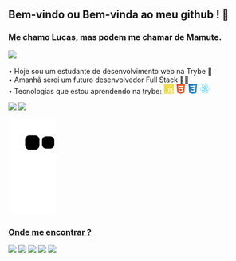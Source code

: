 ## Bem-vindo ou Bem-vinda ao meu github ! 👋
### Me chamo Lucas, mas podem me chamar de Mamute.<br>
<img width="20%" src="https://mamutedev.files.wordpress.com/2022/08/logo.png"/><p>
<div style="display: inline_block">
<p>• Hoje sou um estudante de desenvolvimento web na Trybe 🚀<br>
• Amanhã serei um futuro desenvolvedor Full Stack  🧑‍💻<br>
• Tecnologias que estou aprendendo na trybe:  
  <img align="end" alt="Js" height="20" width="20" src="https://raw.githubusercontent.com/devicons/devicon/master/icons/javascript/javascript-plain.svg">
  <img align="end" alt="HTML" height="20" width="20" src="https://raw.githubusercontent.com/devicons/devicon/master/icons/html5/html5-original.svg">
  <img align="end" alt="CSS" height="20" width="20" src="https://raw.githubusercontent.com/devicons/devicon/master/icons/css3/css3-original.svg">
  <img align="end" alt="React" height="20" width="20" src="https://raw.githubusercontent.com/devicons/devicon/master/icons/react/react-original.svg">
</div></p>

<div>
  <a href="https://github.com/MamuteDev">
  <img width="50%"  src="https://github-readme-stats.vercel.app/api?username=MamuteDev&show_icons=true&theme=github_dark&include_all_commits=true&count_private=true"/>
   <img  width ="45%" src="https://github-readme-stats.vercel.app/api/top-langs/?username=MamuteDev&&langs_count=7&theme=github_dark"/>
</div>

 
  ![Snake animation](https://github.com/MamuteDev/MamuteDev/blob/output/github-contribution-grid-snake.svg)
  
### Onde me encontrar ?
 
<div>
  <a href="https://www.linkedin.com/in/lucaslirasc" target="_blank"><img src="https://img.shields.io/badge/-LinkedIn-%230077B5?style=for-the-badge&logo=linkedin&logoColor=white" target="_blank"></a> 
  <a href="https://instagram.com/lucaslscunha" target="_blank"><img src="https://img.shields.io/badge/-Instagram-%23E4405F?style=for-the-badge&logo=instagram&logoColor=white" target="_blank"></a>
 <a href="https://discord.gg/" target="_blank"><img src="https://img.shields.io/badge/Discord-7289DA?style=for-the-badge&logo=discord&logoColor=white" target="_blank"></a> 
 <a href = "mailto:lucaslscunha@gmail.com"><img src="https://img.shields.io/badge/-Gmail-%23333?style=for-the-badge&logo=gmail&logoColor=white" target="_blank"></a>
 <a href="https://steamcommunity.com/id/Mamut3br/" target="_blank"><img src="https://img.shields.io/badge/Steam-000000?style=for-the-badge&logo=steam&logoColor=white" target="_blank"></a>
</div>
